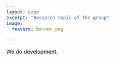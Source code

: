 ```yaml
---
layout: page 
excerpt: "Research topic of the group"
image:
  feature: banner.png

---
```


We do development.
